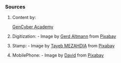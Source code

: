 ### Sources

1. Content by:  <p><a href="https://www.gen-cyber.com/">GenCyber Academy</a></p>

2. Digitization: - Image by <a href="https://pixabay.com/users/geralt-9301/?utm_source=link-attribution&amp;utm_medium=referral&amp;utm_campaign=image&amp;utm_content=7071823">Gerd Altmann</a> from <a href="https://pixabay.com//?utm_source=link-attribution&amp;utm_medium=referral&amp;utm_campaign=image&amp;utm_content=7071823">Pixabay</a>

3. Stamp: - Image by <a href="https://pixabay.com/users/tayebmezahdia-4194100/?utm_source=link-attribution&amp;utm_medium=referral&amp;utm_campaign=image&amp;utm_content=4299143">Tayeb MEZAHDIA</a> from <a href="https://pixabay.com//?utm_source=link-attribution&amp;utm_medium=referral&amp;utm_campaign=image&amp;utm_content=4299143">Pixabay</a>

4. MobilePhone: - Image by <a href="https://pixabay.com/users/funkyfocus-3900817/?utm_source=link-attribution&amp;utm_medium=referral&amp;utm_campaign=image&amp;utm_content=1875813">David</a>
                       from <a href="https://pixabay.com//?utm_source=link-attribution&amp;utm_medium=referral&amp;utm_campaign=image&amp;utm_content=1875813">Pixabay</a>
